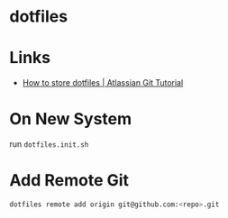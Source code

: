 # dotfiles

# Links

* [How to store dotfiles | Atlassian Git Tutorial](https://www.atlassian.com/git/tutorials/dotfiles)

# On New System

run `dotfiles.init.sh`

# Add Remote Git

```sh
dotfiles remote add origin git@github.com:<repo>.git
```

